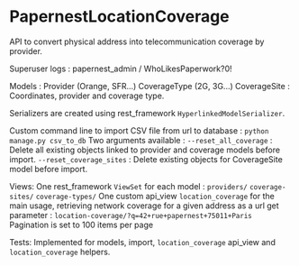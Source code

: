 # PapernestLocationCoverage
API to convert physical address into telecommunication coverage by provider.

Superuser logs : papernest_admin / WhoLikesPaperwork?0!

Models :
  Provider (Orange, SFR...)
  CoverageType (2G, 3G...)
  CoverageSite : Coordinates, provider and coverage type.

Serializers are created using rest_framework `HyperlinkedModelSerializer`.

Custom command line to import CSV file from url to database :
  `python manage.py csv_to_db`
  Two arguments available :
    `--reset_all_coverage` : Delete all existing objects linked to provider and coverage models before import.
    `--reset_coverage_sites` : Delete existing objects for CoverageSite model before import.

Views:
  One rest_framework `ViewSet` for each model :
    `providers/`
    `coverage-sites/`
    `coverage-types/`
  One custom api_view `location_coverage` for the main usage, retrieving network coverage for a given address as a url get parameter :
    `location-coverage/?q=42+rue+papernest+75011+Paris`
  Pagination is set to 100 items per page

Tests:
  Implemented for models, import, `location_coverage` api_view and `location_coverage` helpers.

